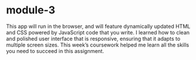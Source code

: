 # module-3
This app will run in the browser, and will feature dynamically updated HTML and CSS powered by JavaScript code that you write. 
I learned how to clean and polished user interface that is responsive, ensuring that it adapts to multiple screen sizes.
This week’s coursework helped me learn all the skills you need to succeed in this assignment.

